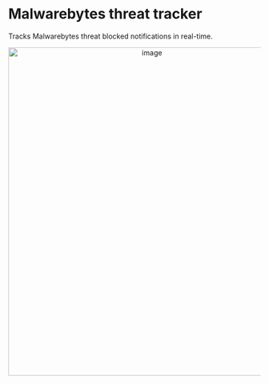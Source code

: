 # Malwarebytes threat tracker

Tracks Malwarebytes threat blocked notifications in real-time.
<p align="center">
  
<img width="558" height="655" alt="image" src="https://github.com/user-attachments/assets/fb4f05be-1f93-48b4-823b-3778da93f6d0" />
</p>
